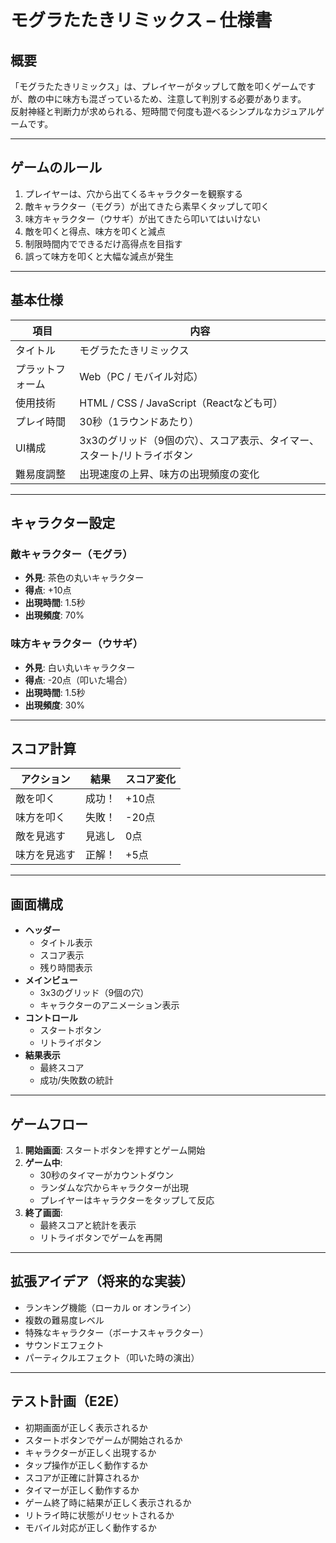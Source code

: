 # モグラたたきリミックス – 仕様書

## 概要

「モグラたたきリミックス」は、プレイヤーがタップして敵を叩くゲームですが、敵の中に味方も混ざっているため、注意して判別する必要があります。  
反射神経と判断力が求められる、短時間で何度も遊べるシンプルなカジュアルゲームです。

---

## ゲームのルール

1. プレイヤーは、穴から出てくるキャラクターを観察する
2. 敵キャラクター（モグラ）が出てきたら素早くタップして叩く
3. 味方キャラクター（ウサギ）が出てきたら叩いてはいけない
4. 敵を叩くと得点、味方を叩くと減点
5. 制限時間内でできるだけ高得点を目指す
6. 誤って味方を叩くと大幅な減点が発生

---

## 基本仕様

| 項目 | 内容 |
|------|------|
| タイトル | モグラたたきリミックス |
| プラットフォーム | Web（PC / モバイル対応） |
| 使用技術 | HTML / CSS / JavaScript（Reactなども可） |
| プレイ時間 | 30秒（1ラウンドあたり） |
| UI構成 | 3x3のグリッド（9個の穴）、スコア表示、タイマー、スタート/リトライボタン |
| 難易度調整 | 出現速度の上昇、味方の出現頻度の変化 |

---

## キャラクター設定

### 敵キャラクター（モグラ）
- **外見**: 茶色の丸いキャラクター
- **得点**: +10点
- **出現時間**: 1.5秒
- **出現頻度**: 70%

### 味方キャラクター（ウサギ）
- **外見**: 白い丸いキャラクター
- **得点**: -20点（叩いた場合）
- **出現時間**: 1.5秒
- **出現頻度**: 30%

---

## スコア計算

| アクション | 結果 | スコア変化 |
|------------|------|------------|
| 敵を叩く | 成功！ | +10点 |
| 味方を叩く | 失敗！ | -20点 |
| 敵を見逃す | 見逃し | 0点 |
| 味方を見逃す | 正解！ | +5点 |

---

## 画面構成

- **ヘッダー**
  - タイトル表示
  - スコア表示
  - 残り時間表示
- **メインビュー**
  - 3x3のグリッド（9個の穴）
  - キャラクターのアニメーション表示
- **コントロール**
  - スタートボタン
  - リトライボタン
- **結果表示**
  - 最終スコア
  - 成功/失敗数の統計

---

## ゲームフロー

1. **開始画面**: スタートボタンを押すとゲーム開始
2. **ゲーム中**: 
   - 30秒のタイマーがカウントダウン
   - ランダムな穴からキャラクターが出現
   - プレイヤーはキャラクターをタップして反応
3. **終了画面**: 
   - 最終スコアと統計を表示
   - リトライボタンでゲームを再開

---

## 拡張アイデア（将来的な実装）

- ランキング機能（ローカル or オンライン）
- 複数の難易度レベル
- 特殊なキャラクター（ボーナスキャラクター）
- サウンドエフェクト
- パーティクルエフェクト（叩いた時の演出）

---

## テスト計画（E2E）

- 初期画面が正しく表示されるか
- スタートボタンでゲームが開始されるか
- キャラクターが正しく出現するか
- タップ操作が正しく動作するか
- スコアが正確に計算されるか
- タイマーが正しく動作するか
- ゲーム終了時に結果が正しく表示されるか
- リトライ時に状態がリセットされるか
- モバイル対応が正しく動作するか